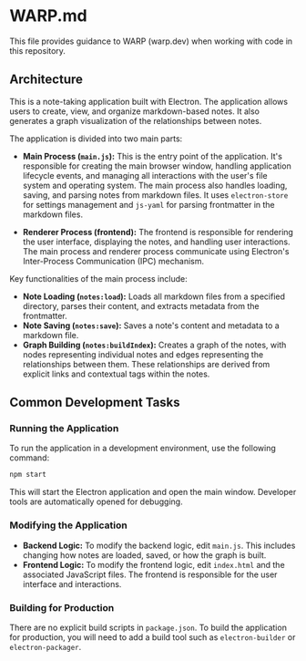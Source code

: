 # WARP.md

This file provides guidance to WARP (warp.dev) when working with code in this repository.

## Architecture

This is a note-taking application built with Electron. The application allows users to create, view, and organize markdown-based notes. It also generates a graph visualization of the relationships between notes.

The application is divided into two main parts:

- **Main Process (`main.js`):** This is the entry point of the application. It's responsible for creating the main browser window, handling application lifecycle events, and managing all interactions with the user's file system and operating system. The main process also handles loading, saving, and parsing notes from markdown files. It uses `electron-store` for settings management and `js-yaml` for parsing frontmatter in the markdown files.

- **Renderer Process (frontend):** The frontend is responsible for rendering the user interface, displaying the notes, and handling user interactions. The main process and renderer process communicate using Electron's Inter-Process Communication (IPC) mechanism.

Key functionalities of the main process include:

- **Note Loading (`notes:load`):** Loads all markdown files from a specified directory, parses their content, and extracts metadata from the frontmatter.
- **Note Saving (`notes:save`):** Saves a note's content and metadata to a markdown file.
- **Graph Building (`notes:buildIndex`):** Creates a graph of the notes, with nodes representing individual notes and edges representing the relationships between them. These relationships are derived from explicit links and contextual tags within the notes.

## Common Development Tasks

### Running the Application

To run the application in a development environment, use the following command:

```bash
npm start
```

This will start the Electron application and open the main window. Developer tools are automatically opened for debugging.

### Modifying the Application

- **Backend Logic:** To modify the backend logic, edit `main.js`. This includes changing how notes are loaded, saved, or how the graph is built.
- **Frontend Logic:** To modify the frontend logic, edit `index.html` and the associated JavaScript files. The frontend is responsible for the user interface and interactions.

### Building for Production

There are no explicit build scripts in `package.json`. To build the application for production, you will need to add a build tool such as `electron-builder` or `electron-packager`.

